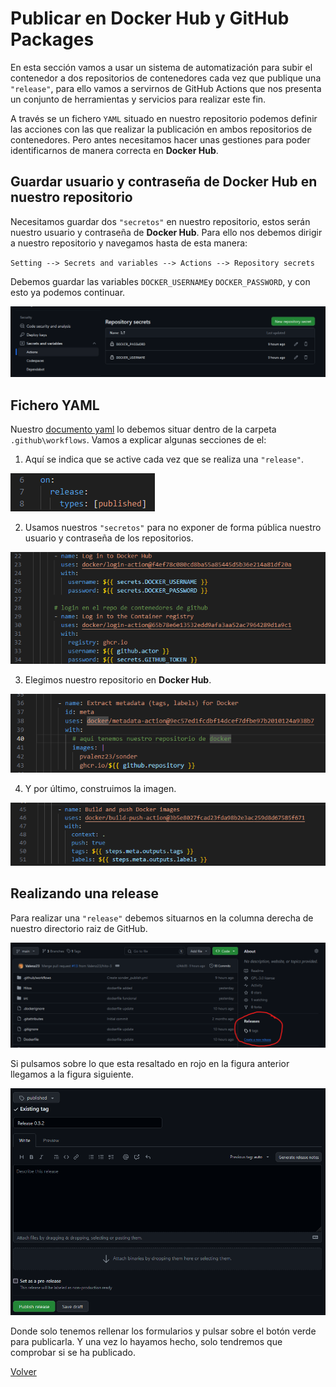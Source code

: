 # Publicar en Docker Hub y GitHub Packages

En esta sección vamos a usar un sistema de automatización para subir el contenedor a dos repositorios de contenedores cada vez que publique una `"release"`, para ello vamos a servirnos de GitHub Actions que nos presenta un conjunto de herramientas y servicios para realizar este fin.

A través se un fichero `YAML` situado en nuestro repositorio podemos definir las acciones con las que realizar la publicación en ambos repositorios de contenedores. Pero antes necesitamos hacer unas gestiones para poder identificarnos de manera correcta en **Docker Hub**.


## Guardar usuario y contraseña de Docker Hub en nuestro repositorio

Necesitamos guardar dos `"secretos"` en nuestro repositorio, estos serán nuestro usuario y contraseña de **Docker Hub**. Para ello nos debemos dirigir a nuestro repositorio y navegamos hasta de esta manera: 

`Setting --> Secrets and variables --> Actions --> Repository secrets`

Debemos guardar las variables `DOCKER_USERNAME`y `DOCKER_PASSWORD`, y con esto ya podemos continuar.

![Secretos](img/secretitos.png)

## Fichero YAML

Nuestro [documento yaml](../../.github/workflows/sonder_publish.yml)  lo debemos situar dentro de la carpeta `.github\workflows`. Vamos a explicar algunas secciones de el:

1. Aquí se indica que se active cada vez que se realiza una `"release"`.

![Codigo 1](img/publishCode1.png)

2. Usamos nuestros `"secretos"` para no exponer de forma pública nuestro usuario y contraseña de los repositorios.

![Codigo 2](img/publishCode2.png)

3. Elegimos nuestro repositorio en **Docker Hub**.

![Codigo 3](img/publishCode3.png)

4. Y por último, construimos la imagen.

![Codigo 4](img/publishCode4.png)

## Realizando una release

Para realizar una `"release"` debemos situarnos en la columna derecha de nuestro directorio raiz de GitHub.

![Release](img/release1.png)

Si pulsamos sobre lo que esta resaltado en rojo en la figura anterior llegamos a la figura siguiente.

![Release](img/release2.png)

Donde solo tenemos rellenar los formularios y pulsar sobre el botón verde para publicarla. Y una vez lo hayamos hecho, solo tendremos que comprobar si se ha publicado.

[Volver](README.md)